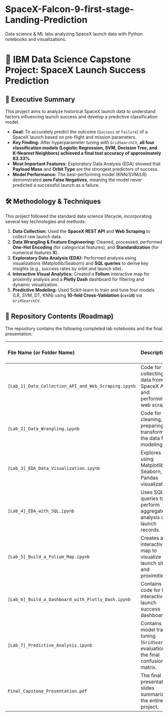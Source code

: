 # SpaceX-Falcon-9-first-stage-Landing-Prediction
Data science &amp; ML labs analyzing SpaceX launch data with Python notebooks and visualizations.
# 🚀 IBM Data Science Capstone Project: SpaceX Launch Success Prediction

## 🌟 Executive Summary

This project aims to analyze historical SpaceX launch data to understand factors influencing launch success and develop a predictive classification model.

* **Goal:** To accurately predict the outcome (`Success` or `Failure`) of a SpaceX launch based on pre-flight and mission parameters.
* **Key Finding:** After hyperparameter tuning with `GridSearchCV`, **all four classification models (Logistic Regression, SVM, Decision Tree, and K-Nearest Neighbors) achieved a final test accuracy of approximately 83.33%**.
* **Most Important Features:** Exploratory Data Analysis (EDA) showed that **Payload Mass** and **Orbit Type** are the strongest predictors of success.
* **Model Performance:** The best-performing model (KNN/SVM/LR) demonstrated **zero False Negatives**, meaning the model never predicted a successful launch as a failure.

## 🛠️ Methodology & Techniques

This project followed the standard data science lifecycle, incorporating several key technologies and methods:

1.  **Data Collection:** Used the **SpaceX REST API** and **Web Scraping** to collect raw launch data.
2.  **Data Wrangling & Feature Engineering:** Cleaned, processed, performed **One-Hot Encoding** (for categorical features), and **Standardization** (for numerical features $\mathbf{X}$).
3.  **Exploratory Data Analysis (EDA):** Performed analysis using visualizations (Matplotlib/Seaborn) and **SQL queries** to derive key insights (e.g., success rates by orbit and launch site).
4.  **Interactive Visual Analytics:** Created a **Folium** interactive map for proximity analysis and a **Plotly Dash** dashboard for filtering and dynamic visualization.
5.  **Predictive Modeling:** Used Scikit-learn to train and tune four models (LR, SVM, DT, KNN) using **10-fold Cross-Validation (`cv=10`)** via `GridSearchCV`.

## 📁 Repository Contents (Roadmap)

The repository contains the following completed lab notebooks and the final presentation:

| File Name (or Folder Name) | Description | Corresponding Presentation Section |
| :--- | :--- | :--- |
| `[Lab_1]_Data_Collection_API_and_Web_Scraping.ipynb` | Code for collecting raw data from the SpaceX API and performing web scraping. | Methodology: Data Collection (Slides 8-10) |
| `[Lab_2]_Data_Wrangling.ipynb` | Code for cleaning, preparing, and transforming the data for modeling. | Methodology: Data Wrangling (Slide 11) |
| `[Lab_3]_EDA_Data_Visualization.ipynb` | Explores data using Matplotlib, Seaborn, and Pandas visualizations. | Methodology: EDA (Slide 12) |
| `[Lab_4]_EDA_with_SQL.ipynb` | Uses SQL queries to perform aggregate data analysis on the launch records. | Methodology: EDA (Slide 13) |
| `[Lab_5]_Build_a_Folium_Map.ipynb` | Creates an interactive map to visualize launch sites and proximities. | Methodology: Folium Map (Slide 14) |
| `[Lab_6]_Build_a_Dashboard_with_Plotly_Dash.ipynb` | Contains the code for the interactive launch success dashboard. | Methodology: Plotly Dash (Slide 15) |
| `[Lab_7]_Predictive_Analysis.ipynb` | Contains all model training, tuning (`GridSearchCV`), evaluation, and the final confusion matrix. | Methodology: Classification (Slide 16) |
| `Final_Capstone_Presentation.pdf` | The final presentation slides summarizing the entire project. | Whole Presentation (Slides 2-46) |
